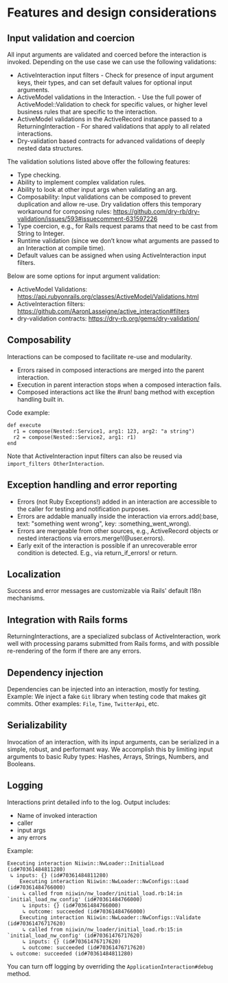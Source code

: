 # Features and design considerations

## Input validation and coercion

All input arguments are validated and coerced before the interaction is invoked. Depending on the use case we can use the following validations:

* ActiveInteraction input filters - Check for presence of input argument keys, their types, and can set default values for optional input arguments.
* ActiveModel validations in the Interaction. - Use the full power of ActiveModel::Validation to check for specific values, or higher level business rules that are specific to the interaction.
* ActiveModel validations in the ActiveRecord instance passed to a ReturningInteraction - For shared validations that apply to all related interactions.
* Dry-validation based contracts for advanced validations of deeply nested data structures.

The validation solutions listed above offer the following features:

* Type checking.
* Ability to implement complex validation rules.
* Ability to look at other input args when validating an arg.
* Composability: Input validations can be composed to prevent duplication and allow re-use. Dry validation offers this temporary workaround for composing rules: https://github.com/dry-rb/dry-validation/issues/593#issuecomment-631597226
* Type coercion, e.g., for Rails request params that need to be cast from String to Integer.
* Runtime validation (since we don’t know what arguments are passed to an Interaction at compile time).
* Default values can be assigned when using ActiveInteraction input filters.

Below are some options for input argument validation:

* ActiveModel Validations: https://api.rubyonrails.org/classes/ActiveModel/Validations.html
* ActiveInteraction filters: https://github.com/AaronLasseigne/active_interaction#filters
* dry-validation contracts: https://dry-rb.org/gems/dry-validation/

## Composability

Interactions can be composed to facilitate re-use and modularity.

* Errors raised in composed interactions are merged into the parent interaction.
* Execution in parent interaction stops when a composed interaction fails.
* Composed interactions act like the #run! bang method with exception handling built in.

Code example:

```
def execute
  r1 = compose(Nested::Service1, arg1: 123, arg2: "a string")
  r2 = compose(Nested::Service2, arg1: r1)
end
```

Note that ActiveInteraction input filters can also be reused via `import_filters OtherInteraction`.

## Exception handling and error reporting

* Errors (not Ruby Exceptions!) added in an interaction are accessible to the caller for testing and notification purposes.
* Errors are addable manually inside the interaction via errors.add(:base, text: "something went wrong", key: :something_went_wrong).
* Errors are mergeable from other sources, e.g., ActiveRecord objects or nested interactions via errors.merge!(@user.errors).
* Early exit of the interaction is possible if an unrecoverable error condition is detected. E.g., via return_if_errors! or return.

## Localization

Success and error messages are customizable via Rails' default I18n mechanisms.

## Integration with Rails forms

ReturningInteractions, are a specialized subclass of ActiveInteraction, work well with processing params submitted from Rails forms, and with possible re-rendering of the form if there are any errors.

## Dependency injection

Dependencies can be injected into an interaction, mostly for testing. Example: We inject a fake `Git` library when testing code that makes git commits. Other examples: `File`, `Time`, `TwitterApi`, etc.

## Serializability

Invocation of an interaction, with its input arguments, can be serialized in a simple, robust, and performant way. We accomplish this by limiting input arguments to basic Ruby types: Hashes, Arrays, Strings, Numbers, and Booleans.

## Logging

Interactions print detailed info to the log. Output includes:

* Name of invoked interaction
* caller
* input args
* any errors

Example:

```
Executing interaction Niiwin::NwLoader::InitialLoad (id#70361484811280)
 ↳ inputs: {} (id#70361484811280)
    Executing interaction Niiwin::NwLoader::NwConfigs::Load (id#70361484766000)
     ↳ called from niiwin/nw_loader/initial_load.rb:14:in `initial_load_nw_config' (id#70361484766000)
     ↳ inputs: {} (id#70361484766000)
     ↳ outcome: succeeded (id#70361484766000)
    Executing interaction Niiwin::NwLoader::NwConfigs::Validate (id#70361476717620)
     ↳ called from niiwin/nw_loader/initial_load.rb:15:in `initial_load_nw_config' (id#70361476717620)
     ↳ inputs: {} (id#70361476717620)
     ↳ outcome: succeeded (id#70361476717620)
 ↳ outcome: succeeded (id#70361484811280)
```

You can turn off logging by overriding the `ApplicationInteraction#debug` method.
